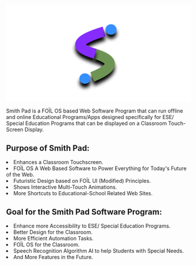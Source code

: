 <img src="Smith-Pad-Logo.png"></img>
<p>Smith Pad is a FOÏL OS based Web Software Program that can run offline and online Educational Programs/Apps  designed specifically for ESE/ Special Education Programs that can be displayed on a Classroom Touch-Screen Display.  </p> 

<h2> Purpose of  Smith Pad: </h2>
<li> Enhances a Classroom Touchscreen. </li>
<li> FOÏL OS  A Web Based Software to Power Everything for Today's Future of the Web. </li>
<li> Futuristic Design based on FOÏL UI (Modified) Principles.</li>
<li> Shows Interactive Multi-Touch Animations.</li>
<li> More Shortcuts to Educational-School Related Web Sites.</li>



<h2> Goal for the Smith Pad Software Program:</h2>
<li> Enhance more Accessibility to ESE/ Special Education Programs.</li>
<li> Better Design for the Classroom.</li>
<li> More Efficient Automation Tasks. </li>
<li> FOÏL OS for the Classroom. </li>
<li> Speech Recognition Algorithm AI to help Students with Special Needs.</li>
<li> And More Features in the Future. </li>
